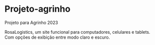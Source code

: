 # Projeto-agrinho

Projeto para Agrinho 2023

RosaLogistics, um site funcional para computadores, celulares e tablets.
Com opções de exibição entre modo claro e escuro.
